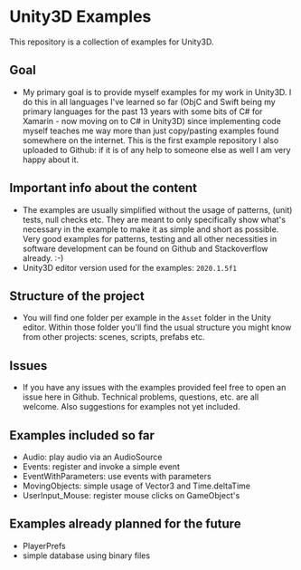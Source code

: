 # Unity3D Examples
This repository is a collection of examples for Unity3D.

## Goal
- My primary goal is to provide myself examples for my work in Unity3D.
  I do this in all languages I've learned so far (ObjC and Swift being my primary languages for the past 13 years with some bits of C# for Xamarin - now moving on to C# in Unity3D) since implementing code myself teaches me way more than just copy/pasting examples found somewhere on the internet.
  This is the first example repository I also uploaded to Github: if it is of any help to someone else as well I am very happy about it.

## Important info about the content
- The examples are usually simplified without the usage of patterns, (unit) tests, null checks etc.
They are meant to only specifically show what's necessary in the example to make it as simple and short as possible.
Very good examples for patterns, testing and all other necessities in software development can be found on Github and Stackoverflow already. :-)
- Unity3D editor version used for the examples: `2020.1.5f1`

## Structure of the project
- You will find one folder per example in the `Asset` folder in the Unity editor. Within those folder you'll find the usual structure you might know from other projects: scenes, scripts, prefabs etc.

## Issues
- If you have any issues with the examples provided feel free to open an issue here in Github. Technical problems, questions, etc. are all welcome. Also suggestions for examples not yet included.

## Examples included so far
- Audio: play audio via an AudioSource
- Events: register and invoke a simple event
- EventWithParameters: use events with parameters
- MovingObjects: simple usage of Vector3 and Time.deltaTime
- UserInput\_Mouse: register mouse clicks on GameObject's

## Examples already planned for the future
- PlayerPrefs
- simple database using binary files

